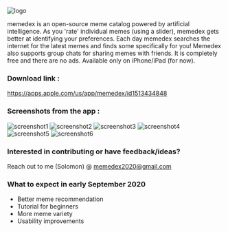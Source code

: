 ![logo](logo.png)



memedex is an open-source meme catalog powered by artificial intelligence. As you 'rate' individual memes (using a slider), memedex gets better at identifying your preferences. Each day memedex searches the internet for the latest memes and finds some specifically for you! Memedex also supports group chats for sharing memes with friends. It is completely free and there are no ads. Available only on iPhone/iPad (for now). 


### Download link :
https://apps.apple.com/us/app/memedex/id1513434848


### Screenshots from the app :
![screenshot1](1.png) ![screenshot2](2.png) ![screenshot3](3.png) ![screenshot4](4.png) ![screenshot5](5.png) ![screenshot6](6.png)


### Interested in contributing or have feedback/ideas?

Reach out to me (Solomon) @ memedex2020@gmail.com

### What to expect in early September 2020

- Better meme recommendation
- Tutorial for beginners
- More meme variety
- Usability improvements
